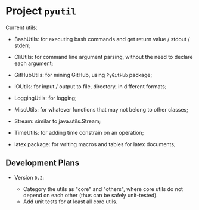 # Project `pyutil`

Current utils:
- BashUtils: for executing bash commands and get return value / stdout / stderr;
- CliUtils: for command line argument parsing, without the need to declare each argument;
- GitHubUtils: for mining GitHub, using `PyGitHub` package;
- IOUtils: for input / output to file, directory, in different formats;
- LoggingUtils: for logging;
- MiscUtils: for whatever functions that may not belong to other classes;
- Stream: similar to java.utils.Stream;
- TimeUtils: for adding time constrain on an operation;

- latex package: for writing macros and tables for latex documents;


## Development Plans

- Version `0.2`:
  
  - Category the utils as "core" and "others", where core utils do not depend on each other (thus can be safely unit-tested).
  - Add unit tests for at least all core utils.
